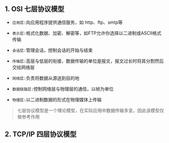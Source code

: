 ## 1. OSI 七层协议模型

+ `应用层:`向应用程序提供通信服务，如 http、ftp、smtp等

+ `表示层:`格式化数据、加密、解密等，如FTP允许你选择以二进制或ASCII格式传输
+ `会话层:`管理会话，控制会话的开始与结束
+ `传输层:`高层与低层的衔接，数据传输的单位是报文，报文过长时将其分割然后交给网络层
+ `网络层:`负责将数据从源送到目的地
+ `数据链路层:`控制网络层与物理层的通信，以帧为单位
+ `物理层:`以二进制数据的形式在物理媒体上传输

> 七层协议模型是一个理论模型，在实际应用中数据传输多变，因此该模型仅做参考作用



## 2. TCP/IP 四层协议模型

